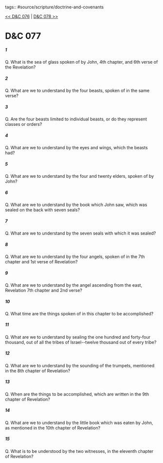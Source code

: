 tags:: #source/scripture/doctrine-and-covenants

[<< D&C 076](doctrine-and-covenants/D&C_076.md) | [D&C 078 >>](doctrine-and-covenants/D&C_078.md)

# D&C 077

##### 1

Q. What is the sea of glass spoken of by John, 4th chapter, and 6th verse of the Revelation?

##### 2

Q. What are we to understand by the four beasts, spoken of in the same verse?

##### 3

Q. Are the four beasts limited to individual beasts, or do they represent classes or orders?

##### 4

Q. What are we to understand by the eyes and wings, which the beasts had?

##### 5

Q. What are we to understand by the four and twenty elders, spoken of by John?

##### 6

Q. What are we to understand by the book which John saw, which was sealed on the back with seven seals?

##### 7

Q. What are we to understand by the seven seals with which it was sealed?

##### 8

Q. What are we to understand by the four angels, spoken of in the 7th chapter and 1st verse of Revelation?

##### 9

Q. What are we to understand by the angel ascending from the east, Revelation 7th chapter and 2nd verse?

##### 10

Q. What time are the things spoken of in this chapter to be accomplished?

##### 11

Q. What are we to understand by sealing the one hundred and forty-four thousand, out of all the tribes of Israel--twelve thousand out of every tribe?

##### 12

Q. What are we to understand by the sounding of the trumpets, mentioned in the 8th chapter of Revelation?

##### 13

Q. When are the things to be accomplished, which are written in the 9th chapter of Revelation?

##### 14

Q. What are we to understand by the little book which was eaten by John, as mentioned in the 10th chapter of Revelation?

##### 15

Q. What is to be understood by the two witnesses, in the eleventh chapter of Revelation?
